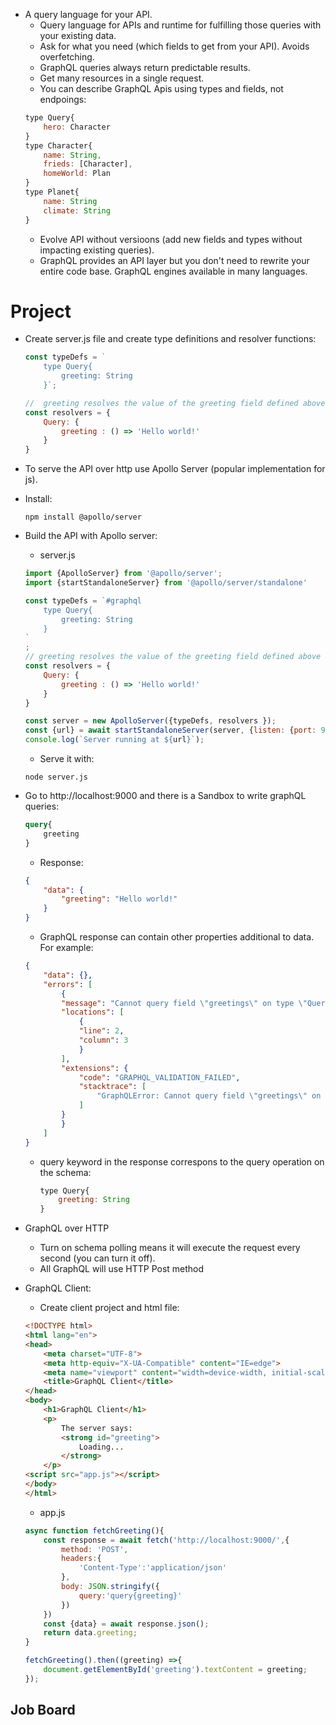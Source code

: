 - A query language for your API.
    - Query language for APIs and runtime for fulfilling those queries with your existing data. 
    - Ask for what you need (which fields to get from your API). Avoids overfetching.
    - GraphQL queries always return predictable results.
    - Get many resources in a single request. 
    - You can describe GraphQL Apis using types and fields, not endpoings:
    ```js
    type Query{
        hero: Character
    }
    type Character{
        name: String,
        frieds: [Character],
        homeWorld: Plan
    }
    type Planet{
        name: String
        climate: String
    }
    ```
    - Evolve API without versioons (add new fields and types without impacting existing queries).
    - GraphQL provides an API layer but you don't need to rewrite your entire code base. GraphQL engines available in many languages.

# Project
    
- Create server.js file and create type definitions and resolver functions:
    ```js
    const typeDefs = `
        type Query{
            greeting: String
        }`;

    //  greeting resolves the value of the greeting field defined above
    const resolvers = {
        Query: {
            greeting : () => 'Hello world!'
        }
    }
    ```
- To serve the API over http use Apollo Server (popular implementation for js).
- Install:
    ```batch
    npm install @apollo/server
    ```
- Build the API with Apollo server:
    - server.js
    ```js
    import {ApolloServer} from '@apollo/server';
    import {startStandaloneServer} from '@apollo/server/standalone'

    const typeDefs = `#graphql
        type Query{
            greeting: String
        }
    `
    ;
    // greeting resolves the value of the greeting field defined above
    const resolvers = {
        Query: {
            greeting : () => 'Hello world!'
        }
    }

    const server = new ApolloServer({typeDefs, resolvers });
    const {url} = await startStandaloneServer(server, {listen: {port: 9000}});
    console.log(`Server running at ${url}`);
    ```
    - Serve it with:
    ```batch
    node server.js
    ```
- Go to http://localhost:9000 and there is a Sandbox to write graphQL queries:
    ```graphql
    query{
        greeting
    }
    ```
    - Response:
    ```json
    {
        "data": {
            "greeting": "Hello world!"
        }
    }
    ```
    - GraphQL response can contain other properties additional to data. For example:
    ```json
    {
        "data": {},
        "errors": [
            {
            "message": "Cannot query field \"greetings\" on type \"Query\". Did you mean \"greeting\"?",
            "locations": [
                {
                "line": 2,
                "column": 3
                }
            ],
            "extensions": {
                "code": "GRAPHQL_VALIDATION_FAILED",
                "stacktrace": [
                    "GraphQLError: Cannot query field \"greetings\" on type \"Query\". Did you mean \"greeting\"?"
                ]
            }
            }
        ]
    }
    ```
    - query keyword in the response correspons to the query operation on the schema:
        ```js
        type Query{
            greeting: String
        }
        ```
- GraphQL over HTTP
    
    - Turn on schema polling means it will execute the request every second (you can turn it off).
    - All GraphQL will use HTTP Post method
- GraphQL Client:
    - Create client project and html file:
    ```html
    <!DOCTYPE html>
    <html lang="en">
    <head>
        <meta charset="UTF-8">
        <meta http-equiv="X-UA-Compatible" content="IE=edge">
        <meta name="viewport" content="width=device-width, initial-scale=1.0">
        <title>GraphQL Client</title>
    </head>
    <body>
        <h1>GraphQL Client</h1>
        <p>
            The server says:
            <strong id="greeting">
                Loading...
            </strong>
        </p>
    <script src="app.js"></script>
    </body>
    </html>
    ```
    - app.js
    ```js
    async function fetchGreeting(){
        const response = await fetch('http://localhost:9000/',{
            method: 'POST',
            headers:{
                'Content-Type':'application/json'
            },
            body: JSON.stringify({
                query:'query{greeting}'
            })
        })
        const {data} = await response.json();
        return data.greeting;
    }

    fetchGreeting().then((greeting) =>{
        document.getElementById('greeting').textContent = greeting;
    });
    ```

## Job Board